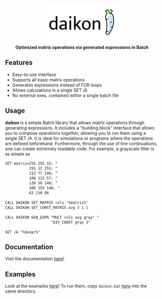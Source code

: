 <p align="center">
  <img src="img/daikon.png">
</p>
<p align="center">
  <b>Optimized matrix operations via generated expressions in Batch</b>
</p>

## Features
* Easy-to-use interface
* Supports all basic matrix operations
* Generates expressions instead of FOR loops
* Allows calculations in a single SET /A
* No external exes, contained within a single batch file

## Usage
**daikon** is a simple Batch library that allows matrix operations through generating expressions. It includes a "building block" interface that allows you to compose operations together, allowing you to run them using a single SET /A. It is ideal for simulations or programs where the operations are defined beforehand. Furthermore, through the use of line continuations, one can create extremely readable code. For example, a grayscale filter is as simple as

```Batch
SET matrix=255 255 32; ^
           255 12 255; ^
           213 77 196; ^
           100 123 57; ^
           120 50 140; ^
           100 255 140; ^
           62 230 98

CALL DAIKON SET_MATRIX cols "%matrix%"
CALL DAIKON SET_CONST_MATRIX avg 3 1 1

CALL DAIKON GEN_EXPR "MULT cols avg gray" ^
                     "DIV_CONST gray 3"
                     
SET /A "%$expr%"
```

## Documentation
Visit the documentation [here](doc/README.md)!
 
## Examples
Look at the examples [here](ex)! To run them, copy ```daikon.bat``` [here](src/daikon.bat) into the same directory.
